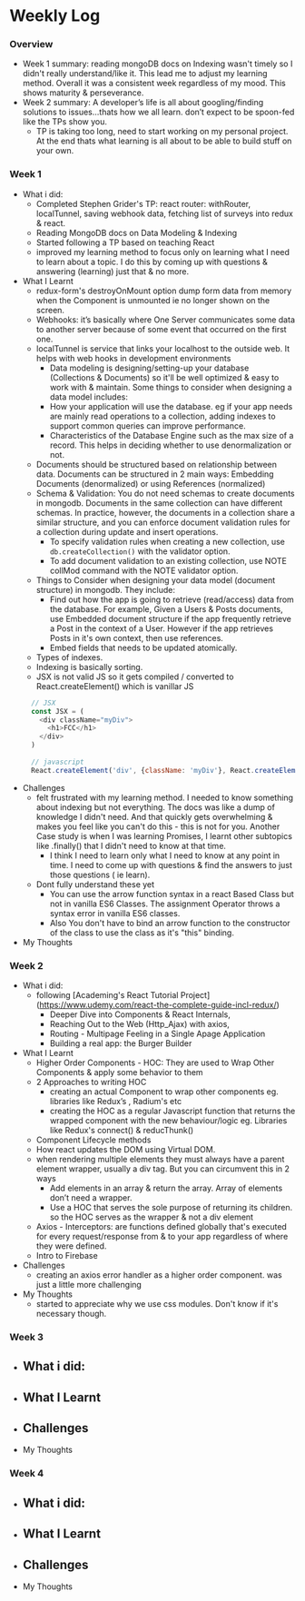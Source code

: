 # Weekly Log

### Overview
- Week 1 summary: reading mongoDB docs on Indexing wasn't timely so I didn't really understand/like it. This lead me to adjust my learning method. Overall it was a consistent week regardless of my mood. This shows maturity & perseverance.
- Week 2 summary: A developer’s life is all about googling/finding solutions to issues…thats how we all learn. don’t expect to be spoon-fed like the TPs show you.
	- TP is taking too long, need to start working on my personal project. At the end thats what learning is all about to be able to build stuff on your own.


### Week 1
- What i did:
  - Completed Stephen Grider's TP: react router: withRouter, localTunnel, saving webhook data, fetching list of surveys into redux & react.
  - Reading MongoDB docs on Data Modeling & Indexing
  - Started following a TP based on teaching React
  - improved my learning method to focus only on learning what I need to learn about a topic. I do this by coming up with questions & answering (learning) just that & no more.
- What I Learnt
	- redux-form's destroyOnMount option dump form data from memory when the Component is unmounted ie no longer shown
  on the screen.
  - Webhooks: it’s basically where One Server communicates some data to another server because of some event that occurred on the first one.
  - localTunnel is service that links your localhost to the outside web. It helps with web hooks in development environments
	- Data modeling is designing/setting-up your database (Collections & Documents) so it'll be well optimized & easy to work with & maintain. Some things to consider when designing a data model includes:
    - How your application will use the database. eg if your app needs are mainly read operations to a collection, adding indexes to support common queries can improve performance.
    - Characteristics of the Database Engine such as the max size of a record. This helps in deciding whether to use denormalization or not.
  - Documents should be structured based on relationship between data. Documents can be structured in 2 main ways: Embedding Documents (denormalized) or using References (normalized)
  - Schema & Validation: You do not need schemas to create documents in mongodb. Documents in the same collection can have different schemas. In practice, however, the documents in a collection share a similar structure, and you can enforce document validation rules for a collection during update and insert operations.
	  - To specify validation rules when creating a new collection, use `db.createCollection()` with the validator option. 
	  - To add document validation to an existing collection, use NOTE collMod command with the NOTE  validator option.
  - Things to Consider when designing your data model (document structure) in mongodb. They include:
	  - Find out how the app is going to retrieve (read/access) data from the database. For example, Given a Users & Posts documents, use Embedded document structure if the app frequently retrieve a Post in the context of a User. However if the app retrieves Posts in it's own context, then use references.
	  - Embed fields that needs to be updated atomically.
  - Types of indexes.
  - Indexing is basically sorting.
  - JSX is not valid JS so it gets compiled / converted to React.createElement() which is vanillar JS 
   ```javascript
     // JSX
     const JSX = (
       <div className="myDiv">
         <h1>FCC</h1>
       </div>
     )
    
     // javascript
     React.createElement('div', {className: 'myDiv'}, React.createElement('h1', null, 'FCC'))
   ```
- Challenges
  - felt frustrated with my learning method. I needed to know something about indexing but not everything. The docs was like a dump of knowledge I didn't need. And that quickly gets overwhelming & makes you feel like you can't do this - this is not for you. Another Case study is when I was learning Promises, I learnt other subtopics like .finally() that I didn't need to know at that time.
    - I think I need to learn only what I need to know at any point in time. I need to come up with questions & find the answers to just those questions ( ie learn).
  - Dont fully understand these yet
	  - You can use the arrow function syntax in a react Based Class but not in vanilla ES6 Classes. The assignment Operator throws a syntax error in vanilla ES6 classes.
    - Also You don't have to bind an arrow function to the constructor of the class to use the class as it's "this" binding.
- My Thoughts

### Week 2
- What i did:
	- following [Academing's React Tutorial Project] (https://www.udemy.com/react-the-complete-guide-incl-redux/)
		- Deeper Dive into Components & React Internals,
		- Reaching Out to the Web (Http_Ajax) with axios,
		- Routing - Multipage Feeling in a Single Apage Application 
		- Building a real app: the Burger Builder
- What I Learnt
	- Higher Order Components - HOC: They are used to Wrap Other Components & apply some behavior to them 
  - 2 Approaches to writing HOC
    - creating an actual Component to wrap other components eg. libraries like Redux’s <Provider/>, Radium's <StyleRoot /> etc
    - creating the HOC as a regular Javascript function that returns the wrapped component with the new behaviour/logic eg. Libraries like Redux's connect() & reducThunk()
  - Component Lifecycle methods
  - How react updates the DOM using Virtual DOM.
  - when rendering multiple elements they must always have a parent element wrapper, usually a div tag. But you can circumvent this in 2 ways
    - Add elements in an array & return the array. Array of elements don’t need a wrapper.
    - Use a HOC that serves the sole purpose of returning its children. so the HOC serves as the wrapper & not a div element
  - Axios - Interceptors: are functions defined globally that's executed for every request/response from & to your app regardless of where they were defined.
  - Intro to Firebase
- Challenges
	- creating an axios error handler as a higher order component. was just a little more challenging
- My Thoughts
	- started to appreciate why we use css modules. Don't know if it's necessary though.
	
### Week 3
- What i did:
  - 
- What I Learnt
	- 
- Challenges
  - 
- My Thoughts

### Week 4
- What i did:
  - 
- What I Learnt
	- 
- Challenges
  - 
- My Thoughts

